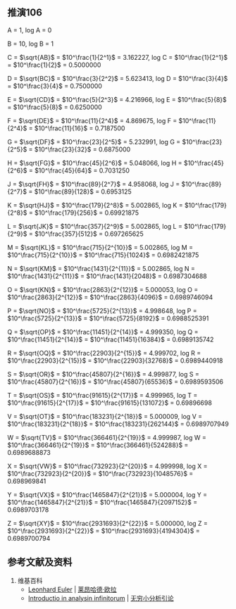 ## 推演106

A = 1, log A = 0

B = 10, log B = 1

C =  $\sqrt{AB}$ = $10^\frac{1}{2^1}$ = 3.162227, log C = $10^\frac{1}{2^1}$ = $10^\frac{1}{2}$ = 0.5000000

D =  $\sqrt{BC}$ = $10^\frac{3}{2^2}$ = 5.623413, log D = $10^\frac{3}{4}$ = $10^\frac{3}{4}$ = 0.7500000

E =  $\sqrt{CD}$ = $10^\frac{5}{2^3}$ = 4.216966, log E = $10^\frac{5}{8}$ = $10^\frac{5}{8}$ = 0.6250000

F =  $\sqrt{DE}$ = $10^\frac{11}{2^4}$ = 4.869675, log F = $10^\frac{11}{2^4}$ = $10^\frac{11}{16}$ = 0.7187500

G =  $\sqrt{DF}$ = $10^\frac{23}{2^5}$ = 5.232991, log G = $10^\frac{23}{2^5}$ = $10^\frac{23}{32}$ = 0.6875000

H =  $\sqrt{FG}$ = $10^\frac{45}{2^6}$ = 5.048066, log H = $10^\frac{45}{2^6}$ = $10^\frac{45}{64}$ = 0.7031250

J =  $\sqrt{FH}$ = $10^\frac{89}{2^7}$ = 4.958068, log J = $10^\frac{89}{2^7}$ = $10^\frac{89}{128}$ = 0.6953125

K =  $\sqrt{HJ}$ = $10^\frac{179}{2^8}$ = 5.002865, log K = $10^\frac{179}{2^8}$ = $10^\frac{179}{256}$ = 0.69921875

L =  $\sqrt{JK}$ = $10^\frac{357}{2^9}$ = 5.002865, log L = $10^\frac{179}{2^9}$ = $10^\frac{357}{512}$ = 0.697265625
     
M =  $\sqrt{KL}$ = $10^\frac{715}{2^{10}}$ = 5.002865, log M = $10^\frac{715}{2^{10}}$ = $10^\frac{715}{1024}$ = 0.6982421875

N =  $\sqrt{KM}$ = $10^\frac{1431}{2^{11}}$ = 5.002865, log N = $10^\frac{1431}{2^{11}}$ = $10^\frac{1431}{2048}$ = 0.6987304688

O =  $\sqrt{KN}$ = $10^\frac{2863}{2^{12}}$ = 5.000053, log O = $10^\frac{2863}{2^{12}}$ = $10^\frac{2863}{4096}$ = 0.6989746094

P =  $\sqrt{NO}$ = $10^\frac{5725}{2^{13}}$ = 4.998648, log P = $10^\frac{5725}{2^{13}}$ = $10^\frac{5725}{8192}$ = 0.6988525391

Q =  $\sqrt{OP}$ = $10^\frac{11451}{2^{14}}$ = 4.999350, log Q = $10^\frac{11451}{2^{14}}$ = $10^\frac{11451}{16384}$ = 0.6989135742

R =  $\sqrt{OQ}$ = $10^\frac{22903}{2^{15}}$ = 4.999702, log R = $10^\frac{22903}{2^{15}}$ = $10^\frac{22903}{32768}$ = 0.6989440918

S =  $\sqrt{OR}$ = $10^\frac{45807}{2^{16}}$ = 4.999877, log S = $10^\frac{45807}{2^{16}}$ = $10^\frac{45807}{65536}$ = 0.6989593506

T =  $\sqrt{OS}$ = $10^\frac{91615}{2^{17}}$ = 4.999965, log T = $10^\frac{91615}{2^{17}}$ = $10^\frac{91615}{131072}$ = 0.69896698 

V =  $\sqrt{OT}$ = $10^\frac{183231}{2^{18}}$ = 5.000009, log V = $10^\frac{183231}{2^{18}}$ = $10^\frac{183231}{262144}$ = 0.6989707949

W =  $\sqrt{TV}$ = $10^\frac{366461}{2^{19}}$ = 4.999987, log W = $10^\frac{366461}{2^{19}}$ = $10^\frac{366461}{524288}$ = 0.6989688873

X =  $\sqrt{VW}$ = $10^\frac{732923}{2^{20}}$ = 4.999998, log X = $10^\frac{732923}{2^{20}}$ = $10^\frac{732923}{1048576}$ = 0.698969841

Y =  $\sqrt{VX}$ = $10^\frac{1465847}{2^{21}}$ = 5.000004, log Y = $10^\frac{1465847}{2^{21}}$ = $10^\frac{1465847}{2097152}$ = 0.6989703178

Z =  $\sqrt{XY}$ = $10^\frac{2931693}{2^{22}}$ = 5.000000, log Z = $10^\frac{2931693}{2^{22}}$ = $10^\frac{2931693}{4194304}$ = 0.6989700794

## 参考文献及资料

1. 维基百科
	- [Leonhard Euler](https://en.wikipedia.org/wiki/Leonhard_Euler) | [莱昂哈德·欧拉](https://zh.wikipedia.org/wiki/%E8%90%8A%E6%98%82%E5%93%88%E5%BE%B7%C2%B7%E6%AD%90%E6%8B%89) 
	- [Introductio in analysin infinitorum](https://en.wikipedia.org/wiki/Introductio_in_analysin_infinitorum) | [无穷小分析引论](https://zh.wikipedia.org/wiki/%E6%97%A0%E7%A9%B7%E5%B0%8F%E5%88%86%E6%9E%90%E5%BC%95%E8%AE%BA) 




